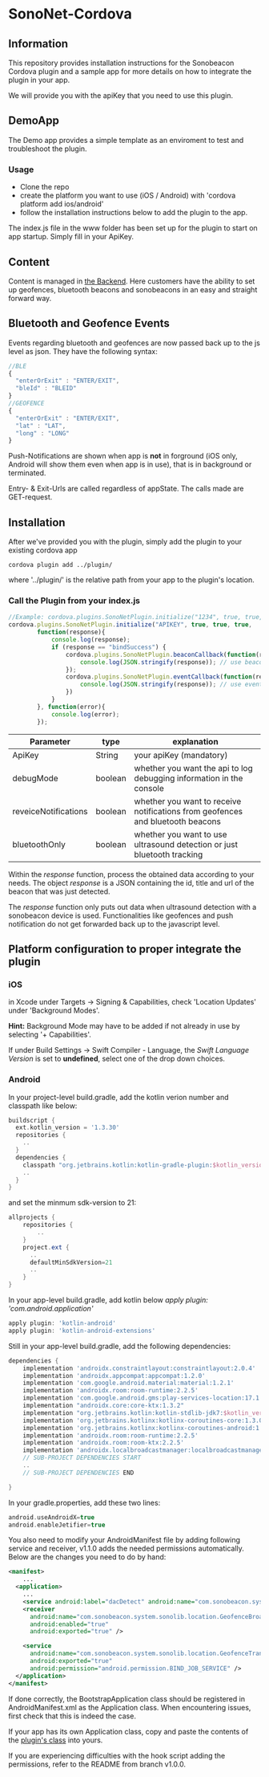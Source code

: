 # SonoNet-Cordova

## Information

This repository provides installation instructions for the Sonobeacon Cordova plugin and a sample app for more details on how to integrate the plugin in your app.

We will provide you with the apiKey that you need to use this plugin.

## DemoApp

The Demo app provides a simple template as an enviroment to test and troubleshoot the plugin.

### Usage

- Clone the repo
- create the platform you want to use (iOS / Android) with 'cordova platform add ios/android'
- follow the installation instructions below to add the plugin to the app.

The index.js file in the www folder has been set up for the plugin to start on app startup. Simply fill in your ApiKey.

## Content

Content is managed in [the Backend](https://www.admin.sonobeacon.com/). Here customers have the ability to set up geofences, bluetooth beacons and sonobeacons in an easy and straight forward way.

## Bluetooth and Geofence Events

Events regarding bluetooth and geofences are now passed back up to the js level as json. They have the following syntax:

```javascript
//BLE
{
  "enterOrExit" : "ENTER/EXIT",
  "bleId" : "BLEID"
}
//GEOFENCE
{
  "enterOrExit" : "ENTER/EXIT",
  "lat" : "LAT",
  "long" : "LONG"
}
```

Push-Notifications are shown when app is **not** in forground (iOS only, Android will show them even when app is in use), that is in background or terminated.

Entry- & Exit-Urls are called regardless of appState. The calls made are GET-request.

## Installation

After we've provided you with the plugin, simply add the plugin to your existing cordova app

```
cordova plugin add ../plugin/
```
where '../plugin/' is the relative path from your app to the plugin's location.

### Call the Plugin from your index.js
```javascript
//Example: cordova.plugins.SonoNetPlugin.initialize("1234", true, true, true, ...
cordova.plugins.SonoNetPlugin.initialize("APIKEY", true, true, true,
        function(response){
            console.log(response);
            if (response == "bindSuccess") {
                cordova.plugins.SonoNetPlugin.beaconCallback(function(response) {
                    console.log(JSON.stringify(response)); // use beacon data
                });
                cordova.plugins.SonoNetPlugin.eventCallback(function(response) {
                    console.log(JSON.stringify(response)); // use event data
                })
            }
        }, function(error){
            console.log(error);
        });
```

| Parameter            | type    | explanation                                                                   |
|----------------------|---------|-------------------------------------------------------------------------------|
| ApiKey               | String  | your apiKey (mandatory)                                                       |
| debugMode            | boolean | whether you want the api to log debugging information in the console          |
| reveiceNotifications | boolean | whether you want to receive notifications from geofences and bluetooth beacons|
| bluetoothOnly        | boolean | whether you want to use ultrasound detection or just bluetooth tracking       |

Within the *response* function, process the obtained data according to your needs. The object *response* is a JSON containing the id, title and url of the beacon that was just detected.

The *response* function only puts out data when ultrasound detection with a sonobeacon device is used. Functionalities like geofences and push notification do not get forwarded back up to the javascript level.

## Platform configuration to proper integrate the plugin

### iOS

in Xcode under Targets -> Signing & Capabilities, check 'Location Updates' under 'Background Modes'.

**Hint:** Background Mode may have to be added if not already in use by selecting '+ Capabilities'.

If under Build Settings -> Swift Compiler - Language, the *Swift Language Version* is set to **undefined**, select one of the drop down choices.

### Android

In your project-level build.gradle, add the kotlin verion number and classpath like below:
```gradle
buildscript {
  ext.kotlin_version = '1.3.30'
  repositories {
  	..
  }
  dependencies {
    classpath "org.jetbrains.kotlin:kotlin-gradle-plugin:$kotlin_version"
  	..
  }
}
```

and set the minmum sdk-version to 21:
```gradle
allprojects {
    repositories {
        ..
    }
    project.ext {
      ..
      defaultMinSdkVersion=21
      ..
    }
}
```

In your app-level build.gradle, add kotlin below *apply plugin: 'com.android.application'*
```gradle
apply plugin: 'kotlin-android'
apply plugin: 'kotlin-android-extensions'
```
Still in your app-level build.gradle, add the following dependencies:
```gradle
dependencies {
    implementation 'androidx.constraintlayout:constraintlayout:2.0.4'
    implementation 'androidx.appcompat:appcompat:1.2.0'
    implementation 'com.google.android.material:material:1.2.1'
    implementation 'androidx.room:room-runtime:2.2.5'
    implementation 'com.google.android.gms:play-services-location:17.1.0'
    implementation "androidx.core:core-ktx:1.3.2"
    implementation "org.jetbrains.kotlin:kotlin-stdlib-jdk7:$kotlin_version"
    implementation 'org.jetbrains.kotlinx:kotlinx-coroutines-core:1.3.0'
    implementation 'org.jetbrains.kotlinx:kotlinx-coroutines-android:1.3.0'
    implementation 'androidx.room:room-runtime:2.2.5'
    implementation 'androidx.room:room-ktx:2.2.5'
    implementation 'androidx.localbroadcastmanager:localbroadcastmanager:1.0.0'
    // SUB-PROJECT DEPENDENCIES START
    ..
    // SUB-PROJECT DEPENDENCIES END

}
```

In your gradle.properties, add these two lines:
```gradle
android.useAndroidX=true
android.enableJetifier=true
```

You also need to modify your AndroidManifest file by adding following service and receiver, v1.1.0 adds the needed permissions automatically. Below are the changes you need to do by hand:
```xml
<manifest>
	...
  <application>
    ...
    <service android:label="dacDetect" android:name="com.sonobeacon.system.sonolib.core.BeaconInfoService" />
    <receiver
      android:name="com.sonobeacon.system.sonolib.location.GeofenceBroadcastReceiver"
      android:enabled="true"
      android:exported="true" />

    <service
      android:name="com.sonobeacon.system.sonolib.location.GeofenceTransitionsJobIntentService"
      android:exported="true"
      android:permission="android.permission.BIND_JOB_SERVICE" />
  </application>
</manifest>
```

If done correctly, the BootstrapApplication class should be registered in AndroidManifest.xml as the Application class. When encountering issues, first check that this is indeed the case.

If your app has its own Application class, copy and paste the contents of the [plugin's class](Plugin/src/android/BootstrapApplication.java) into yours.

If you are experiencing difficulties with the hook script adding the permissions, refer to the README from branch v1.0.0.
